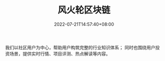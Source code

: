 ﻿---
weight: 
title: "风火轮区块链"
description: "我们以社区用户为中心，帮助用户构筑完整的行业知识体系； 同时也围绕用户投资场景，提供实时行情、项目评测、热点解读等内容"
date: 2022-07-21T14:57:40+08:00
lastmod: 2022-07-21T14:57:40+08:00
draft: false
authors: ["Simon"]
featuredImage: "fenghuolunqukuailian.jpg"
link: "http://mp.weixin.qq.com/profile?src=3&timestamp=1658385644&ver=1&signature=mqY*QY2QUgeREpEm0rFIJWnCWBnctmUkbM1AR3SlrLPBedS9CobROKB9j8SiXFuXBJzoRsSYxUNArlige9n6EA=="
tags: ["微信公众号","风火轮区块链"]
categories: ["navigation"]
navigation: ["微信公众号"]
lightgallery: true
toc: true
pinned: false
recommend: false
recommend1: false
---
我们以社区用户为中心，帮助用户构筑完整的行业知识体系； 同时也围绕用户投资场景，提供实时行情、项目评测、热点解读等内容。
